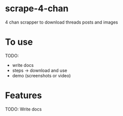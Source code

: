 # scrape-4-chan
4 chan scrapper to download threads posts and images

# To use
TODO: 
- write docs
- steps -> download and use
- demo (screenshots or video)


# Features
TODO: Write docs

